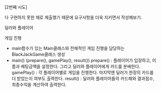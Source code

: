 [2번째 시도]

다 구현하지 못한 채로 제출했기 때문에 요구사항을 더욱 지키면서 작성해보기.

딜러와 플레이어

게임 진행
- main함수가 있는 Main클래스와 전체적인 게임 진행을 담당하는 BlackJackGame클래스 생성
- main() (prepare(), gamePlay(), result())
 prepare() : 플레이어가 입장하고, 이름과 베팅금액을 설정한다. 그리고 딜러와 플레이어에게 카드를 분배한다.
 gamePlay() : 각 플레이어별로 게임을 진행한다. 마지막엔 딜러가 한장의 카드를 더 받았는지 여부도 출력한다.
 result() : 딜러와 플레이어들의 카드패와 결과점수, 최종수익을 계산하여 출력한다.